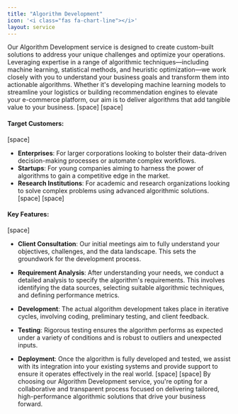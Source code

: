 ```yaml
---
title: "Algorithm Development"
icon: '<i class="fas fa-chart-line"></i>'
layout: service
---
```


Our Algorithm Development service is designed to create custom-built solutions to address your unique challenges and optimize your operations. Leveraging expertise in a range of algorithmic techniques—including machine learning, statistical methods, and heuristic optimization—we work closely with you to understand your business goals and transform them into actionable algorithms. Whether it's developing machine learning models to streamline your logistics or building recommendation engines to elevate your e-commerce platform, our aim is to deliver algorithms that add tangible value to your business.
[space]
[space]
#### Target Customers:
[space]
- **Enterprises**: For larger corporations looking to bolster their data-driven decision-making processes or automate complex workflows.
- **Startups**: For young companies aiming to harness the power of algorithms to gain a competitive edge in the market.
- **Research Institutions**: For academic and research organizations looking to solve complex problems using advanced algorithmic solutions.
[space]
[space]
#### Key Features:
[space]
- **Client Consultation**: Our initial meetings aim to fully understand your objectives, challenges, and the data landscape. This sets the groundwork for the development process.

- **Requirement Analysis**: After understanding your needs, we conduct a detailed analysis to specify the algorithm's requirements. This involves identifying the data sources, selecting suitable algorithmic techniques, and defining performance metrics.

- **Development**: The actual algorithm development takes place in iterative cycles, involving coding, preliminary testing, and client feedback.

- **Testing**: Rigorous testing ensures the algorithm performs as expected under a variety of conditions and is robust to outliers and unexpected inputs.

- **Deployment**: Once the algorithm is fully developed and tested, we assist with its integration into your existing systems and provide support to ensure it operates effectively in the real world.
[space]
[space]
By choosing our Algorithm Development service, you're opting for a collaborative and transparent process focused on delivering tailored, high-performance algorithmic solutions that drive your business forward.
